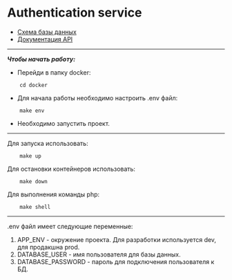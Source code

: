 # Authentication service

- [Схема базы данных](https://drawsql.app/teams/chemodan-tours/diagrams/gpe-authentication-service)
- [Документация API](https://documenter.getpostman.com/view/11988073/VVBUzT4C)

---

_**Чтобы начать работу:**_

- Перейди в папку docker: 
```
    cd docker
```
- Для начала работы необходимо настроить .env файл: 
```
    make env
```
- Необходимо запустить проект.

---
Для запуска использовать:
```
    make up
```

Для остановки контейнеров использовать:
```
    make down
```

Для выполнения команды php:
```
    make shell
```
---
.env файл имеет следующие переменные:

1. APP_ENV - окружение проекта. Для разработки используется dev, для продакшна prod.
2. DATABASE_USER - имя пользователя для базы данных.
3. DATABASE_PASSWORD - пароль для подключения пользователя к БД.
